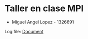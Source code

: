 <h1>Taller en clase MPI</h1>

* Miguel Angel Lopez - 1326691

Log file:
[Document](https://docs.google.com/document/d/1tH7moLI0xzszNssMyZ-rNcMttFuAVPHQOzPDgREs5ZU)
